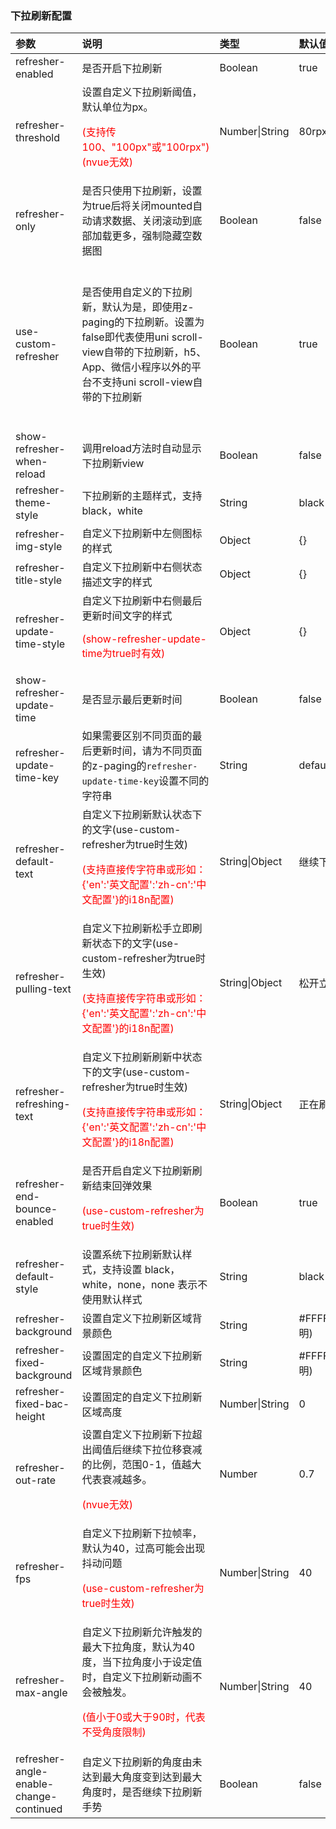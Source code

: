 ### 下拉刷新配置

| 参数                                    | 说明                                                         | 类型           | 默认值          | 可选值                                                       |
| :-------------------------------------- | :----------------------------------------------------------- | :------------- | :-------------- | :----------------------------------------------------------- |
| refresher-enabled                       | 是否开启下拉刷新                                             | Boolean        | true            | false                                                        |
| refresher-threshold                     | 设置自定义下拉刷新阈值，默认单位为px。<p style="color:red;">(支持传100、"100px"或"100rpx")(nvue无效)</p> | Number\|String | 80rpx           | -                                                            |
| refresher-only <Badge text="1.6.6"/>                         | 是否只使用下拉刷新，设置为true后将关闭mounted自动请求数据、关闭滚动到底部加载更多，强制隐藏空数据图 | Boolean        | false           | true                                                         |
| use-custom-refresher                    | 是否使用自定义的下拉刷新，默认为是，即使用z-paging的下拉刷新。设置为false即代表使用uni scroll-view自带的下拉刷新，h5、App、微信小程序以外的平台不支持uni scroll-view自带的下拉刷新 | Boolean        | true            | h5、App、微信小程序以外的平台设置为false时，无法使用下拉刷新 |
| show-refresher-when-reload <Badge text="1.7.2"/>              | 调用reload方法时自动显示下拉刷新view                         | Boolean        | false           | true                                                         |
| refresher-theme-style                   | 下拉刷新的主题样式，支持black，white                         | String         | black           | white                                                        |
| refresher-img-style <Badge text="2.0.2"/>                     | 自定义下拉刷新中左侧图标的样式                                 | Object         | {}              | -                                                            |
| refresher-title-style <Badge text="2.0.2"/>                   | 自定义下拉刷新中右侧状态描述文字的样式                         | Object         | {}              | -                                                            |
| refresher-update-time-style <Badge text="2.0.2"/>             | 自定义下拉刷新中右侧最后更新时间文字的样式<p style="color:red;">(show-refresher-update-time为true时有效)</p> | Object         | {}              | -                                                            |
| show-refresher-update-time <Badge text="1.6.7"/>              | 是否显示最后更新时间                                         | Boolean        | false           | true                                                         |
| refresher-update-time-key <Badge text="1.6.7"/>               | 如果需要区别不同页面的最后更新时间，请为不同页面的z-paging的`refresher-update-time-key`设置不同的字符串 | String         | default         | -                                                            |
| refresher-default-text                  | 自定义下拉刷新默认状态下的文字(use-custom-refresher为true时生效)<p style="color:red;">(支持直接传字符串或形如：{'en':'英文配置':'zh-cn':'中文配置'}的i18n配置)</p> | String\|Object | 继续下拉刷新    | -                                                            |
| refresher-pulling-text                  | 自定义下拉刷新松手立即刷新状态下的文字(use-custom-refresher为true时生效)<p style="color:red;">(支持直接传字符串或形如：{'en':'英文配置':'zh-cn':'中文配置'}的i18n配置)</p> | String\|Object | 松开立即刷新    | -                                                            |
| refresher-refreshing-text               | 自定义下拉刷新刷新中状态下的文字(use-custom-refresher为true时生效)<p style="color:red;">(支持直接传字符串或形如：{'en':'英文配置':'zh-cn':'中文配置'}的i18n配置)</p> | String\|Object | 正在刷新...     | -                                                            |
| refresher-end-bounce-enabled            | 是否开启自定义下拉刷新刷新结束回弹效果<p style="color:red;">(use-custom-refresher为true时生效)</p> | Boolean        | true            | false                                                        |
| refresher-default-style                 | 设置系统下拉刷新默认样式，支持设置 black，white，none，none 表示不使用默认样式 | String         | black           | white、none                                                  |
| refresher-background                    | 设置自定义下拉刷新区域背景颜色                               | String         | #FFFFFF00(透明) | -                                                            |
| refresher-fixed-background              | 设置固定的自定义下拉刷新区域背景颜色                         | String         | #FFFFFF00(透明) | -                                                            |
| refresher-fixed-bac-height              | 设置固定的自定义下拉刷新区域高度                             | Number\|String | 0               | -                                                            |
| refresher-out-rate                      | 设置自定义下拉刷新下拉超出阈值后继续下拉位移衰减的比例，范围0-1，值越大代表衰减越多。<p style="color:red;">(nvue无效)</p> | Number         | 0.7             | -                                                            |
| refresher-fps                           | 自定义下拉刷新下拉帧率，默认为40，过高可能会出现抖动问题<p style="color:red;">(use-custom-refresher为true时生效)</p> | Number\|String | 40              | -                                                            |
| refresher-max-angle                     | 自定义下拉刷新允许触发的最大下拉角度，默认为40度，当下拉角度小于设定值时，自定义下拉刷新动画不会被触发。<p style="color:red;">(值小于0或大于90时，代表不受角度限制)</p> | Number\|String | 40              | 0-90                                                         |
| refresher-angle-enable-change-continued | 自定义下拉刷新的角度由未达到最大角度变到达到最大角度时，是否继续下拉刷新手势 | Boolean        | false           | true                                                         |